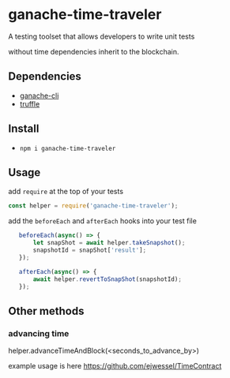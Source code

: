 # ganache-time-traveler
A testing toolset that allows developers to write unit tests

without time dependencies inherit to the blockchain. 

## Dependencies
- [ganache-cli](https://github.com/trufflesuite/ganache-cli)
- [truffle](https://www.trufflesuite.com/docs/truffle/getting-started/installation)

## Install
- `npm i ganache-time-traveler`

## Usage
add `require` at the top of your tests
```javascript
const helper = require('ganache-time-traveler');
```


add the `beforeEach` and `afterEach` hooks into your test file
 ```javascript
    beforeEach(async() => {
        let snapShot = await helper.takeSnapshot();
        snapshotId = snapShot['result'];
    });

    afterEach(async() => {
        await helper.revertToSnapShot(snapshotId);
    });
 ```

## Other methods
### advancing time
helper.advanceTimeAndBlock(<seconds_to_advance_by>)


example usage is here https://github.com/ejwessel/TimeContract
